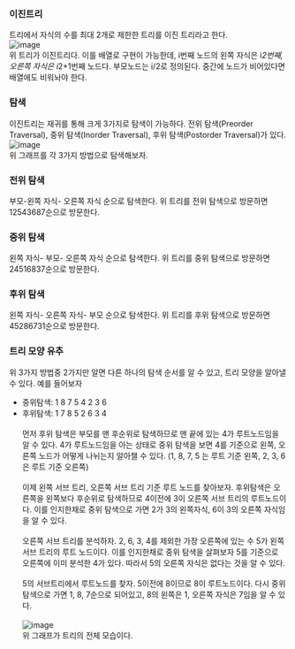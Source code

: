 ### 이진트리
트리에서 자식의 수를 최대 2개로 제한한 트리를 이진 트리라고 한다.<br>
![image](https://user-images.githubusercontent.com/55936770/178144178-815c6cf9-70f1-4664-a8df-645ab30277e0.png)<br>
위 트리가 이진트리다. 이를 배열로 구현이 가능한데, i번째 노드의 왼쪽 자식은 i*2번째, 오른쪽 자식은 i*2+1번째 노드다. 부모노드는 i/2로 정의된다. 중간에 노드가 비어있다면
배열에도 비워놔야 한다.

### 탐색
이진트리는 재귀를 통해 크게 3가지로 탐색이 가능하다. 전위 탐색(Preorder Traversal), 중위 탐색(Inorder Traversal), 후위 탐색(Postorder Traversal)가 있다.<br>
![image](https://user-images.githubusercontent.com/55936770/178144306-ad8813f9-d018-48a1-80ff-5e28b7f91b1e.png)<br>
위 그래프를 각 3가지 방법으로 탐색해보자.

### 전위 탐색
부모-왼쪽 자식- 오른쪽 자식 순으로 탐색한다. 위 트리를 전위 탐색으로 방문하면 12543687순으로 방문한다.

### 중위 탐색
왼쪽 자식- 부모- 오른쪽 자식 순으로 탐색한다. 위 트리를 중위 탐색으로 방문하면 24516837순으로 방문한다.

### 후위 탐색
왼쪽 자식- 오른쪽 자식- 부모 순으로 탐색한다. 위 트리를 후위 탐색으로 방문하면 45286731순으로 방문한다.

### 트리 모양 유추
위 3가지 방법중 2가지만 알면 다른 하나의 탐색 순서를 알 수 있고, 트리 모양을 알아낼 수 있다. 예를 들어보자
+ 중위탐색: 1 8 7 5 4 2 3 6
+ 후위탐색: 1 7 8 5 2 6 3 4<br><br>
먼저 후위 탐색은 부모를 맨 후순위로 탐색하므로 맨 끝에 있는 4가 루트노드임을 알 수 있다. 4가 루트노드임을 아는 상태로 중위 탐색을 보면 4를 기준으로 왼쪽, 오른쪽 노드가
어떻게 나뉘는지 알아챌 수 있다. (1, 8, 7, 5 는 루트 기준 왼쪽, 2, 3, 6은 루트 기준 오른쪽) <br><br>
이제 왼쪽 서브 트리, 오른쪽 서브 트리 기준 루트 노드를 찾아보자. 후위탐색은 오른쪽을 왼쪽보다 후순위로 탐색하므로 4이전에 3이 오른쪽 서브 트리의 루트노드이다.
이를 인지한채로 중위 탐색으로 가면 2가 3의 왼쪽자식, 6이 3의 오른쪽 자식임을 알 수 있다.<br><br>
오른쪽 서브 트리를 분석하자. 2, 6, 3, 4를 제외한 가장 오른쪽에 있는 수 5가 왼쪽 서브 트리의 루트 노드이다. 이를 인지한채로 중위 탐색을 살펴보자 5를 기준으로 오른쪽에
이미 분석한 4가 있다. 따라서 5의 오른쪽 자식은 없다는 것을 알 수 있다.<br><br>
5의  서브트리에서 루트노드를 찾자. 5이전에 8이므로 8이 루트노드이다. 다시 중위 탐색으로 가면 1, 8, 7순으로 되어있고, 8의 왼쪽은 1, 오른쪽 자식은 7임을 알 수 있다.<br><br>
![image](https://user-images.githubusercontent.com/55936770/178144665-8b6df381-6baf-420f-b9b1-68131b794ac3.png)<br>
위 그래프가 트리의 전체 모습이다.





